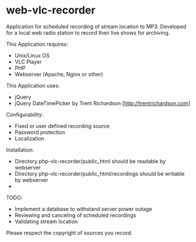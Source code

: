 web-vlc-recorder
================

Application for scheduled recording of stream location to MP3. Developed for a local web radio station to record their live shows for archiving.

This Application requires:
- Unix/Linux OS
- VLC Player
- PHP
- Webserver (Apache, Nginx or other)

This Application uses:
- jQuery
- jQuery DateTimePicker by Trent Richardson [http://trentrichardson.com]

Configurability:
- Fixed or user defined recording source
- Password protection
- Localization

Installation:
- Directory php-vlc-recorder/public_html should be readable by webserver
- Directory php-vlc-recorder/public_html/recordings should be writable by webserver
- 

TODO:
- Implement a database to withstand server power outage
- Reviewing and canceling of scheduled recordings
- Validating stream location


Please respect the copyright of sources you record.
